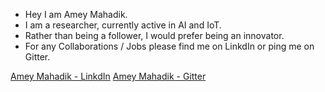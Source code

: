 - Hey I am Amey Mahadik.
- I am a researcher, currently active in AI and IoT.
- Rather than being a follower, I would prefer being an innovator. 
- For any Collaborations / Jobs please find me on LinkdIn or ping me on Gitter.

[Amey Mahadik - LinkdIn](https://www.linkedin.com/in/amey-mahadik-115285167/)
[Amey Mahadik - Gitter](https://www.gitter.im)
<!---
saapo-ka-baadshah/saapo-ka-baadshah is a ✨ special ✨ repository because its `README.md` (this file) appears on your GitHub profile.
You can click the Preview link to take a look at your changes.
--->
